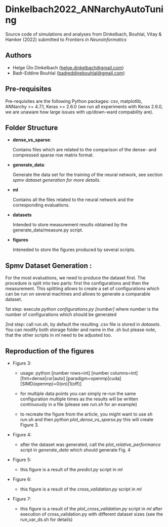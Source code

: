 # Dinkelbach2022_ANNarchyAutoTuning

Source code of simulations and analyses from Dinkelbach, Bouhlal, Vitay & Hamker (2022) submitted to *Frontiers in Neuroinformatics*

## Authors

* Helge Ülo Dinkelbach (helge.dinkelbach@gmail.com)
* Badr-Eddine Bouhlal (badreddinebouhlal@gmail.com)

## Pre-requisites

Pre-requisites are the following Python packages: csv, matplotlib, ANNarchy >= 4.7.1, Keras >= 2.6.0 (we run all experiments with Keras 2.6.0, we are unaware how large issues with up/down-ward compability are).

## Folder Structure

- **dense_vs_sparse**:

    Contains files which are related to the comparison of the dense- and compressed sparse row matrix format.

- **generate_data**:

    Generate the data set for the training of the neural network, see section *spmv dataset generation for more details*.

- **ml**

    Contains all the files related to the neural network and the corresponding evaluations.

- **datasets**

    Intended to store measurement results obtained by the generate_data/measure.py script.

- **figures**

    Inteneded to store the figures produced by several scripts.

## Spmv Dataset Generation :

For the most evaluations, we need to produce the dataset first. The procedure is split into two parts: first the configurations and then the measurement. This splitting allows to create a set of configurations which can be run on several machines and allows to generate a comparable dataset.

1st step: execute *python configurations.py [number]* where number is the number of configurations which should be generated

2nd step: call run.sh, by default the resulting .csv file is stored in *datasets*. You can modify both storage folder and name in the .sh but please note, that the other scripts in *ml* need to be adjusted too.

## Reproduction of the figures

- Figure 3:

    - usage: python [number rows=int] [number columns=int] [fmt=dense|csr|auto] [paradigm=openmp|cuda] [SIMD(openmp)=0(on)|1(off)]

    - for multiple data points you can simply re-run the same configuration multiple times as the results will be written continuously in a file (please see *run.sh* for an example)

    - to recreate the figure from the article, you might want to use *sh run.sh* and then *python plot_dense_vs_sparse.py* this will create Figure 3.

- Figure 4:

    - after the dataset was generated, call the *plot_relative_performance* script in *generate_data* which should generate Fig. 4

- Figure 5:

    - this figure is a result of the *predict.py* script in *ml*

- Figure 6:

    - this figure is a result of the *cross_validation.py* script in *ml*

- Figure 7:

    - this figure is a result of the *plot_cross_validation.py* script in *ml* after execution of cross_validation.py with different dataset sizes (see the run_var_ds.sh for details)
